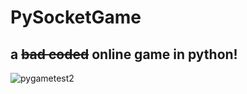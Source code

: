 # PySocketGame
## a ~~bad coded~~ online game in python!
![pygametest2](https://user-images.githubusercontent.com/75538611/112833744-d43e8900-909f-11eb-9eca-ab3b8fdb5e34.gif)
